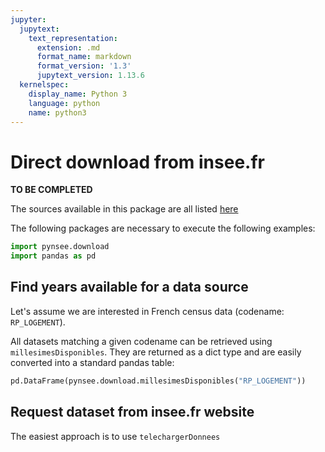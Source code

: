 ```yaml
---
jupyter:
  jupytext:
    text_representation:
      extension: .md
      format_name: markdown
      format_version: '1.3'
      jupytext_version: 1.13.6
  kernelspec:
    display_name: Python 3
    language: python
    name: python3
---
```


# Direct download from insee.fr



**TO BE COMPLETED**

The sources available in this package are all listed
[here](https://inseefrlab.github.io/DoReMIFaSol/reference/liste_donnees.html)

The following packages are necessary to execute the following examples:

```python
import pynsee.download
import pandas as pd
```



## Find years available for a data source

Let's assume we are interested in French census data (codename: `RP_LOGEMENT`). 

All datasets matching a given codename can be retrieved using `millesimesDisponibles`.
They are returned as a dict type and are easily converted into a standard pandas table:

```python
pd.DataFrame(pynsee.download.millesimesDisponibles("RP_LOGEMENT"))
```

## Request dataset from insee.fr website

The easiest approach is to use `telechargerDonnees`

